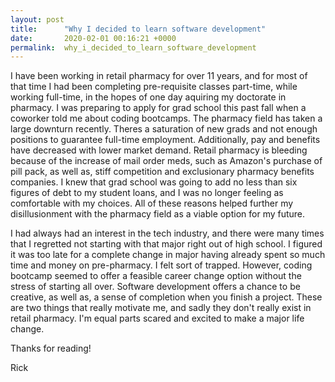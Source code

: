 ```yaml
---
layout: post
title:      "Why I decided to learn software development"
date:       2020-02-01 00:16:21 +0000
permalink:  why_i_decided_to_learn_software_development
---
```



I have been working in retail pharmacy for over 11 years, and for most of that time I had been completing pre-requisite classes part-time, while working full-time, in the hopes of one day aquiring my doctorate in pharmacy. I was preparing to apply for grad school this past fall when a coworker told me about coding bootcamps. The pharmacy field has taken a large downturn recently. Theres a saturation of new grads and not enough positions to guarantee full-time employment. Additionally, pay and benefits have decreased with lower market demand. Retail pharmacy is bleeding because of the increase of mail order meds, such as Amazon's purchase of pill pack, as well as, stiff competition and exclusionary pharmacy benefits companies. I knew that grad school was going to add no less than six figures of debt to my student loans, and I was no longer feeling as comfortable with my choices. All of these reasons helped further my disillusionment with the pharmacy field as a viable option for my future. 

I had always had an interest in the tech industry, and there were many times that I regretted not starting with that major right out of high school. I figured it was too late for a complete change in major having already spent so much time and money on pre-pharmacy. I felt sort of trapped. However, coding bootcamp seemed to offer a feasible career change option without the stress of starting all over. Software development offers a chance to be creative, as well as, a sense of completion when you finish a project. These are two things that really motivate me, and sadly they don't really exist in retail pharmacy.  I'm equal parts scared and excited to make a major life change. 

Thanks for reading!

Rick

